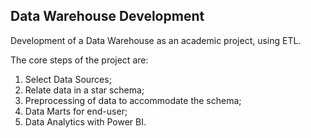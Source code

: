 ## Data Warehouse Development

Development of a Data Warehouse as an academic project, using ETL.

The core steps of the project are:
  1. Select Data Sources;
  2. Relate data in a star schema;
  3. Preprocessing of data to accommodate the schema;
  4. Data Marts for end-user;
  5. Data Analytics with Power BI.
